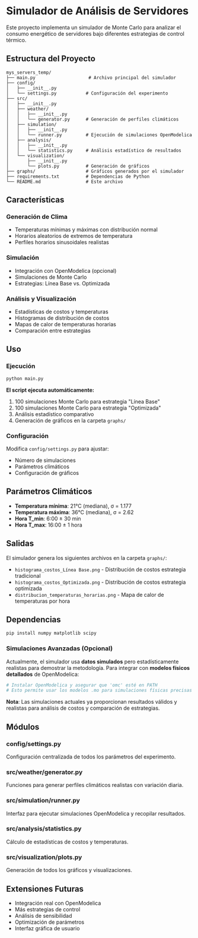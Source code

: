 # Simulador de Análisis de Servidores

Este proyecto implementa un simulador de Monte Carlo para analizar el consumo energético de servidores bajo diferentes estrategias de control térmico.

## Estructura del Proyecto

```
mys_servers_temp/
├── main.py                    # Archivo principal del simulador
├── config/
│   ├── __init__.py
│   └── settings.py           # Configuración del experimento
├── src/
│   ├── __init__.py
│   ├── weather/
│   │   ├── __init__.py
│   │   └── generator.py      # Generación de perfiles climáticos
│   ├── simulation/
│   │   ├── __init__.py
│   │   └── runner.py         # Ejecución de simulaciones OpenModelica
│   ├── analysis/
│   │   ├── __init__.py
│   │   └── statistics.py     # Análisis estadístico de resultados
│   └── visualization/
│       ├── __init__.py
│       └── plots.py          # Generación de gráficos
├── graphs/                   # Gráficos generados por el simulador
├── requirements.txt          # Dependencias de Python
└── README.md                 # Este archivo
```

## Características

### Generación de Clima
- Temperaturas mínimas y máximas con distribución normal
- Horarios aleatorios de extremos de temperatura
- Perfiles horarios sinusoidales realistas

### Simulación
- Integración con OpenModelica (opcional)
- Simulaciones de Monte Carlo
- Estrategias: Línea Base vs. Optimizada

### Análisis y Visualización
- Estadísticas de costos y temperaturas
- Histogramas de distribución de costos
- Mapas de calor de temperaturas horarias
- Comparación entre estrategias

## Uso

### Ejecución
```bash
python main.py
```

**El script ejecuta automáticamente:**
1. 100 simulaciones Monte Carlo para estrategia "Línea Base"
2. 100 simulaciones Monte Carlo para estrategia "Optimizada"  
3. Análisis estadístico comparativo
4. Generación de gráficos en la carpeta `graphs/`

### Configuración
Modifica `config/settings.py` para ajustar:
- Número de simulaciones
- Parámetros climáticos
- Configuración de gráficos

## Parámetros Climáticos

- **Temperatura mínima**: 21°C (mediana), σ = 1.177
- **Temperatura máxima**: 36°C (mediana), σ = 2.62
- **Hora T_min**: 6:00 ± 30 min
- **Hora T_max**: 16:00 ± 1 hora

## Salidas

El simulador genera los siguientes archivos en la carpeta `graphs/`:
- `histograma_costos_Línea Base.png` - Distribución de costos estrategia tradicional
- `histograma_costos_Optimizada.png` - Distribución de costos estrategia optimizada  
- `distribucion_temperaturas_horarias.png` - Mapa de calor de temperaturas por hora

## Dependencias

```bash
pip install numpy matplotlib scipy
```

### Simulaciones Avanzadas (Opcional)

Actualmente, el simulador usa **datos simulados** pero estadísticamente realistas para demostrar la metodología. Para integrar con **modelos físicos detallados** de OpenModelica:

```bash
# Instalar OpenModelica y asegurar que 'omc' esté en PATH
# Esto permite usar los modelos .mo para simulaciones físicas precisas
```

**Nota**: Las simulaciones actuales ya proporcionan resultados válidos y realistas para análisis de costos y comparación de estrategias.

## Módulos

### config/settings.py
Configuración centralizada de todos los parámetros del experimento.

### src/weather/generator.py
Funciones para generar perfiles climáticos realistas con variación diaria.

### src/simulation/runner.py
Interfaz para ejecutar simulaciones OpenModelica y recopilar resultados.

### src/analysis/statistics.py
Cálculo de estadísticas de costos y temperaturas.

### src/visualization/plots.py
Generación de todos los gráficos y visualizaciones.

## Extensiones Futuras

- Integración real con OpenModelica
- Más estrategias de control
- Análisis de sensibilidad
- Optimización de parámetros
- Interfaz gráfica de usuario

